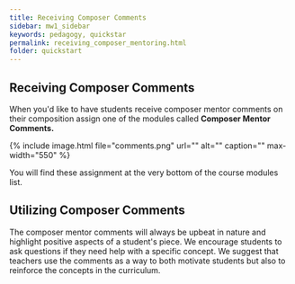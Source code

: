 ```yaml
---
title: Receiving Composer Comments
sidebar: mw1_sidebar
keywords: pedagogy, quickstar
permalink: receiving_composer_mentoring.html
folder: quickstart
---
```


## Receiving Composer Comments

When you'd like to have students receive composer mentor comments on their composition assign one of the modules called **Composer Mentor Comments.**

{% include image.html file="comments.png" url="" alt="" caption="" max-width="550" %}

You will find these assignment at the very bottom of the course modules list. 


## Utilizing Composer Comments

The composer mentor comments will always be upbeat in nature and highlight positive aspects of a student's piece. We encourage students to ask questions if they need help with a specific concept. We suggest that teachers use the comments as a way to both motivate students but also to reinforce the concepts in the curriculum. 